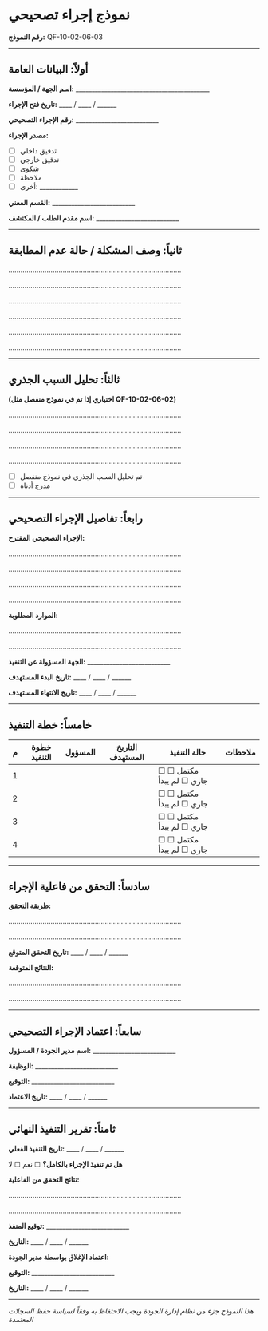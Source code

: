 # نموذج إجراء تصحيحي
**رقم النموذج:** QF-10-02-06-03

---

## أولاً: البيانات العامة

**اسم الجهة / المؤسسة:** __________________________________________

**تاريخ فتح الإجراء:** ____ / ____ / ______

**رقم الإجراء التصحيحي:** __________________________

**مصدر الإجراء:**
- ☐ تدقيق داخلي 
- ☐ تدقيق خارجي 
- ☐ شكوى 
- ☐ ملاحظة 
- ☐ أخرى: ____________

**القسم المعني:** __________________________

**اسم مقدم الطلب / المكتشف:** __________________________

---

## ثانياً: وصف المشكلة / حالة عدم المطابقة

......................................................................................

......................................................................................

......................................................................................

......................................................................................

......................................................................................

......................................................................................

---

## ثالثاً: تحليل السبب الجذري

**(اختياري إذا تم في نموذج منفصل مثل QF-10-02-06-02)**

......................................................................................

......................................................................................

......................................................................................

......................................................................................

- ☐ تم تحليل السبب الجذري في نموذج منفصل  
- ☐ مدرج أدناه

---

## رابعاً: تفاصيل الإجراء التصحيحي

**الإجراء التصحيحي المقترح:**

......................................................................................

......................................................................................

......................................................................................

......................................................................................

**الموارد المطلوبة:**

......................................................................................

......................................................................................

**الجهة المسؤولة عن التنفيذ:** __________________________

**تاريخ البدء المستهدف:** ____ / ____ / ______

**تاريخ الانتهاء المستهدف:** ____ / ____ / ______

---

## خامساً: خطة التنفيذ

| م | خطوة التنفيذ | المسؤول | التاريخ المستهدف | حالة التنفيذ | ملاحظات |
|---|---|---|---|---|---|
| 1 |  |  |  | ☐ مكتمل ☐ جاري ☐ لم يبدأ |  |
| 2 |  |  |  | ☐ مكتمل ☐ جاري ☐ لم يبدأ |  |
| 3 |  |  |  | ☐ مكتمل ☐ جاري ☐ لم يبدأ |  |
| 4 |  |  |  | ☐ مكتمل ☐ جاري ☐ لم يبدأ |  |

---

## سادساً: التحقق من فاعلية الإجراء

**طريقة التحقق:**

......................................................................................

......................................................................................

**تاريخ التحقق المتوقع:** ____ / ____ / ______

**النتائج المتوقعة:**

......................................................................................

......................................................................................

---

## سابعاً: اعتماد الإجراء التصحيحي

**اسم مدير الجودة / المسؤول:** __________________________

**الوظيفة:** __________________________

**التوقيع:** __________________________

**تاريخ الاعتماد:** ____ / ____ / ______

---

## ثامناً: تقرير التنفيذ النهائي

**تاريخ التنفيذ الفعلي:** ____ / ____ / ______

**هل تم تنفيذ الإجراء بالكامل؟** ☐ نعم ☐ لا

**نتائج التحقق من الفاعلية:**

......................................................................................

......................................................................................

**توقيع المنفذ:** __________________________

**التاريخ:** ____ / ____ / ______

**اعتماد الإغلاق بواسطة مدير الجودة:**

**التوقيع:** __________________________

**التاريخ:** ____ / ____ / ______

---

*هذا النموذج جزء من نظام إدارة الجودة ويجب الاحتفاظ به وفقاً لسياسة حفظ السجلات المعتمدة*